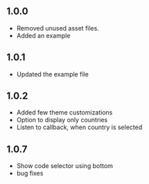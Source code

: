 ## 1.0.0

- Removed unused asset files.
- Added an example

## 1.0.1

- Updated the example file

## 1.0.2

- Added few theme customizations
- Option to display only countries
- Listen to callback, when country is selected

## 1.0.7

- Show code selector using bottom
- bug fixes
